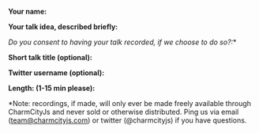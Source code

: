 **Your name:** 

**Your talk idea, described briefly:** 

**Do you consent to having your talk recorded*, if we choose to do so?:** 

**Short talk title (optional):** 

**Twitter username (optional):** 

**Length: (1-15 min please):** 

\*Note: recordings, if made, will only ever be made freely available through CharmCityJs and never sold or otherwise distributed. Ping us via email (team@charmcityjs.com) or twitter (@charmcityjs) if you have questions.
